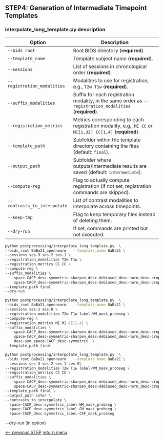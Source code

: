 ## STEP4: Generation of Intermediate Timepoint Templates

### interpolate_long_template.py description

| Option                       | Description                                                                                              |
| ---------------------------- | -------------------------------------------------------------------------------------------------------- |
| `--bids_root`                | Root BIDS directory (**required**).                                                                      |
| `--template_name`            | Template subject name (**required**).                                                                    |
| `--sessions`                 | List of sessions in chronological order (**required**).                                                  |
| `--registration_modalities`  | Modalities to use for registration, e.g., `T2w T1w` (**required**).                                      |
| `--suffix_modalities`        | Suffix for each registration modality, in the same order as `--registration_modalities` (**required**).  |
| `--registration_metrics`     | Metrics corresponding to each registration modality, e.g., `MI CC` or `MI[1,32] CC[1,4]` (**required**). |
| `--template_path`            | Subfolder within the template directory containing the files (default: `final`).                         |
| `--output_path`              | Subfolder where outputs/intermediate results are saved (default: `intermediate`).                        |
| `--compute-reg`              | Flag to actually compute registration (if not set, registration commands are skipped).                   |
| `--contrasts_to_interpolate` | List of contrast modalities to interpolate across timepoints.                                            |
| `--keep-tmp`                 | Flag to keep temporary files instead of deleting them.                                                   |
| `--dry-run`                  | If set, commands are printed but not executed.                                                           |

```bash
python postprocessing/interpolate_long_template.py  \
--bids_root BaBa21_openneuro   --template_name BaBa21 \
--sessions ses-3 ses-2 ses-1 \
--registration_modalities T2w T1w \
--registration_metrics CC CC \
--compute-reg \
--suffix_modalities \
    space-CACP_desc-symmetric-sharpen_desc-debiased_desc-norm_desc-cropped \
    space-CACP_desc-symmetric-sharpen_desc-debiased_desc-norm_desc-cropped \
--template_path final
--dry-run
```
```bash
python postprocessing/interpolate_long_template.py  \
--bids_root BaBa21_openneuro   --template_name BaBa21 \
--sessions ses-1 ses-0 \
--registration_modalities T2w T1w label-WM_mask_probseg \
--compute-reg \
--registration_metrics MI MI CC[1,4] \
--suffix_modalities \
    space-CACP_desc-symmetric-sharpen_desc-debiased_desc-norm_desc-cropped \
    space-CACP_desc-symmetric-sharpen_desc-debiased_desc-norm_desc-cropped \
    desc-sym_space-CACP_desc-symmetric  \
--template_path final 
```

```bash
python postprocessing/interpolate_long_template.py  \
--bids_root BaBa21_openneuro   --template_name BaBa21 \
--sessions ses-3 ses-2 ses-1 ses-0\
--registration_modalities T2w T1w label-WM_mask_probseg \
--registration_metrics CC CC \
--suffix_modalities \
    space-CACP_desc-symmetric-sharpen_desc-debiased_desc-norm_desc-cropped \
    space-CACP_desc-symmetric-sharpen_desc-debiased_desc-norm_desc-cropped \
--template_path final \ 
--output_path inter \
--contrasts_to_interpolate \
  space-CACP_desc-symmetric_label-WM_mask_probseg \
  space-CACP_desc-symmetric_label-GM_mask_probseg \
  space-CACP_desc-symmetric_label-CSF_mask_probseg
```
--dry-run (in option)

[<-- previous STEP](longitudinal_registration.md) [return menu](../pipeline4D.md)